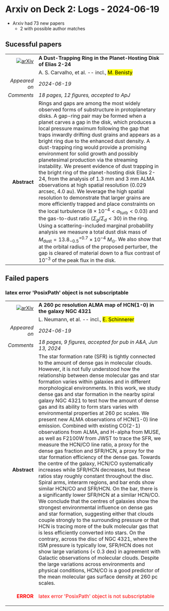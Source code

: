 # Arxiv on Deck 2: Logs - 2024-06-19

* Arxiv had 73 new papers
    * 2 with possible author matches

## Sucessful papers


|||
|---:|:---|
| [![arXiv](https://img.shields.io/badge/arXiv-2406.12819-b31b1b.svg)](https://arxiv.org/abs/2406.12819) | **A Dust-Trapping Ring in the Planet-Hosting Disk of Elias 2-24**  |
|| A. S. Carvalho, et al. -- incl., <mark>M. Benisty</mark> |
|*Appeared on*| *2024-06-19*|
|*Comments*| *18 pages, 12 figures, accepted to ApJ*|
|**Abstract**|            Rings and gaps are among the most widely observed forms of substructure in protoplanetary disks. A gap-ring pair may be formed when a planet carves a gap in the disk, which produces a local pressure maximum following the gap that traps inwardly drifting dust grains and appears as a bright ring due to the enhanced dust density. A dust-trapping ring would provide a promising environment for solid growth and possibly planetesimal production via the streaming instability. We present evidence of dust trapping in the bright ring of the planet-hosting disk Elias 2-24, from the analysis of 1.3 mm and 3 mm ALMA observations at high spatial resolution (0.029 arcsec, 4.0 au). We leverage the high spatial resolution to demonstrate that larger grains are more efficiently trapped and place constraints on the local turbulence ($8 \times 10^{-4} < \alpha_\mathrm{turb} < 0.03$) and the gas-to-dust ratio ($\Sigma_g / \Sigma_d < 30$) in the ring. Using a scattering-included marginal probability analysis we measure a total dust disk mass of $M_\mathrm{dust} = 13.8^{+0.7}_{-0.5} \times 10^{-4} \ M_\odot$. We also show that at the orbital radius of the proposed perturber, the gap is cleared of material down to a flux contrast of 10$^{-3}$ of the peak flux in the disk.         |

## Failed papers

### latex error 'PosixPath' object is not subscriptable 


|||
|---:|:---|
| [![arXiv](https://img.shields.io/badge/arXiv-2406.12025-b31b1b.svg)](https://arxiv.org/abs/2406.12025) | **A 260 pc resolution ALMA map of HCN(1-0) in the galaxy NGC 4321**  |
|| L. Neumann, et al. -- incl., <mark>E. Schinnerer</mark> |
|*Appeared on*| *2024-06-19*|
|*Comments*| *18 pages, 9 figures, accepted for pub in A&A, Jun 13, 2024*|
|**Abstract**|            The star formation rate (SFR) is tightly connected to the amount of dense gas in molecular clouds. However, it is not fully understood how the relationship between dense molecular gas and star formation varies within galaxies and in different morphological environments. In this work, we study dense gas and star formation in the nearby spiral galaxy NGC 4321 to test how the amount of dense gas and its ability to form stars varies with environmental properties at 260 pc scales. We present new ALMA observations of HCN(1-0) line emission. Combined with existing CO(2-1) observations from ALMA, and H-alpha from MUSE, as well as F2100W from JWST to trace the SFR, we measure the HCN/CO line ratio, a proxy for the dense gas fraction and SFR/HCN, a proxy for the star formation efficiency of the dense gas. Towards the centre of the galaxy, HCN/CO systematically increases while SFR/HCN decreases, but these ratios stay roughly constant throughout the disc. Spiral arms, interarm regions, and bar ends show similar HCN/CO and SFR/HCN. On the bar, there is a significantly lower SFR/HCN at a similar HCN/CO. We conclude that the centres of galaxies show the strongest environmental influence on dense gas and star formation, suggesting either that clouds couple strongly to the surrounding pressure or that HCN is tracing more of the bulk molecular gas that is less efficiently converted into stars. On the contrary, across the disc of NGC 4321, where the ISM pressure is typically low, SFR/HCN does not show large variations (< 0.3 dex) in agreement with Galactic observations of molecular clouds. Despite the large variations across environments and physical conditions, HCN/CO is a good predictor of the mean molecular gas surface density at 260 pc scales.         |
|<p style="color:red"> **ERROR** </p>| <p style="color:red">latex error 'PosixPath' object is not subscriptable</p> |

